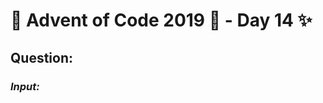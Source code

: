 # :christmas_tree: Advent of Code 2019 :christmas_tree: - Day 14 :sparkles:
## Question: 
>
>
>

### *Input:*

>
>
>